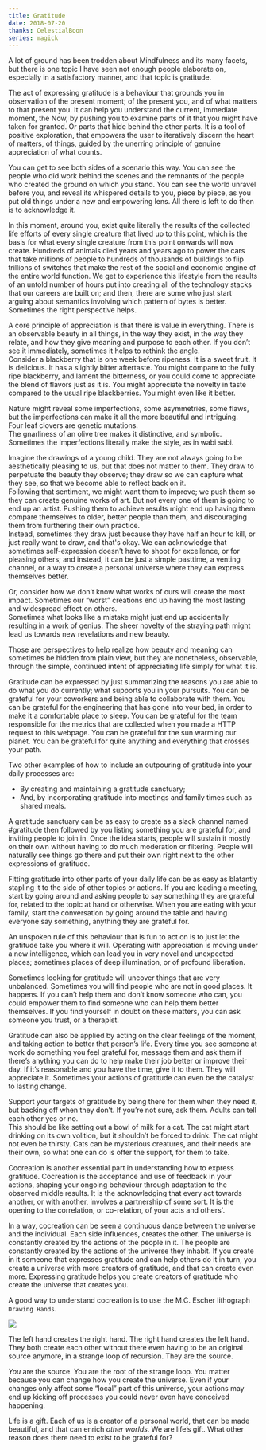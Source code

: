 ```yaml
---
title: Gratitude
date: 2018-07-20
thanks: CelestialBoon
series: magick
---
```


A lot of ground has been trodden about Mindfulness and its many facets, but there is one topic I have seen not enough people elaborate on, especially in a satisfactory manner, and that topic is gratitude. 

The act of expressing gratitude is a behaviour that grounds you in observation of the present moment; of the present you, and of what matters to that present you. It can help you understand the current, immediate moment, the Now, by pushing you to examine parts of it that you might have taken for granted. Or parts that hide behind the other parts. It is a tool of positive exploration, that empowers the user to iteratively discern the heart of matters, of things, guided by the unerring principle of genuine appreciation of what counts.

You can get to see both sides of a scenario this way. You can see the people who did work behind the scenes and the remnants of the people who created the ground on which you stand. You can see the world unravel before you, and reveal its whispered details to you, piece by piece, as you put old things under a new and empowering lens. All there is left to do then is to acknowledge it.

In this moment, around you, exist quite literally the results of the collected life efforts of every single creature that lived up to this point, which is the basis for what every single creature from this point onwards will now create. Hundreds of animals died years and years ago to power the cars that take millions of people to hundreds of thousands of buildings to flip trillions of switches that make the rest of the social and economic engine of the entire world function. We get to experience this lifestyle from the results of an untold number of hours put into creating all of the technology stacks that our careers are built on; and then, there are some who just start arguing about semantics involving which pattern of bytes is better. Sometimes the right perspective helps.

A core principle of appreciation is that there is value in everything. There is an observable beauty in all things, in the way they exist, in the way they relate, and how they give meaning and purpose to each other. If you don’t see it immediately, sometimes it helps to rethink the angle.  
Consider a blackberry that is one week before ripeness. It is a sweet fruit. It is delicious. It has a slightly bitter aftertaste. You might compare to the fully ripe blackberry, and lament the bitterness, or you could come to appreciate the blend of flavors just as it is. You might appreciate the novelty in taste compared to the usual ripe blackberries. You might even like it better.

Nature might reveal some imperfections, some asymmetries, some flaws, but the imperfections can make it all the more beautiful and intriguing.  
Four leaf clovers are genetic mutations.  
The gnarliness of an olive tree makes it distinctive, and symbolic.  
Sometimes the imperfections literally make the style, as in wabi sabi. 

Imagine the drawings of a young child. They are not always going to be aesthetically pleasing to us, but that does not matter to them. They draw to perpetuate the beauty they observe; they draw so we can capture what they see, so that we become able to reflect back on it.  
Following that sentiment, we might want them to improve; we push them so they can create genuine works of art. But not every one of them is going to end up an artist. Pushing them to achieve results might end up having them compare themselves to older, better people than them, and discouraging them from furthering their own practice.  
Instead, sometimes they draw just because they have half an hour to kill, or just really want to draw, and that's okay. We can acknowledge that sometimes self-expression doesn't have to shoot for excellence, or for pleasing others; and instead, it can be just a simple pasttime, a venting channel, or a way to create a personal universe where they can express themselves better.

Or, consider how we don’t know what works of ours will create the most impact. Sometimes our “worst” creations end up having the most lasting and widespread effect on others.  
Sometimes what looks like a mistake might just end up accidentally resulting in a work of genius. The sheer novelty of the straying path might lead us towards new revelations and new beauty.

Those are perspectives to help realize how beauty and meaning can sometimes be hidden from plain view, but they are nonetheless, observable, through the simple, continued intent of appreciating life simply for what it is.

Gratitude can be expressed by just summarizing the reasons you are able to do what you do currently; what supports you in your pursuits. You can be grateful for your coworkers and being able to collaborate with them. You can be grateful for the engineering that has gone into your bed, in order to make it a comfortable place to sleep. You can be grateful for the team responsible for the metrics that are collected when you made a HTTP request to this webpage. You can be grateful for the sun warming our planet. You can be grateful for quite anything and everything that crosses your path.

Two other examples of how to include an outpouring of gratitude into your daily processes are:  
- By creating and maintaining a gratitude sanctuary;  
- And, by incorporating gratitude into meetings and family times such as shared meals.

A gratitude sanctuary can be as easy to create as a slack channel named #gratitude then followed by you listing something you are grateful for, and inviting people to join in. Once the idea starts, people will sustain it mostly on their own without having to do much moderation or filtering. People will naturally see things go there and put their own right next to the other expressions of gratitude. 

Fitting gratitude into other parts of your daily life can be as easy as blatantly stapling it to the side of other topics or actions. If you are leading a meeting, start by going around and asking people to say something they are grateful for, related to the topic at hand or otherwise. When you are eating with your family, start the conversation by going around the table and having everyone say something, anything they are grateful for. 

An unspoken rule of this behaviour that is fun to act on is to just let the gratitude take you where it will. Operating with appreciation is moving under a new intelligence, which can lead you in very novel and unexpected places; sometimes places of deep illumination, or of profound liberation.

Sometimes looking for gratitude will uncover things that are very unbalanced. Sometimes you will find people who are not in good places. It happens. If you can’t help them and don’t know someone who can, you could empower them to find someone who can help them better themselves. If you find yourself in doubt on these matters, you can ask someone you trust, or a therapist.

Gratitude can also be applied by acting on the clear feelings of the moment, and taking action to better that person’s life. Every time you see someone at work do something you feel grateful for, message them and ask them if there’s anything you can do to help make their job better or improve their day. If it’s reasonable and you have the time, give it to them. They will appreciate it. Sometimes your actions of gratitude can even be the catalyst to lasting change.

Support your targets of gratitude by being there for them when they need it, but backing off when they don’t. If you’re not sure, ask them. Adults can tell each other yes or no.  
This should be like setting out a bowl of milk for a cat. The cat might start drinking on its own volition, but it shouldn’t be forced to drink. The cat might not even be thirsty. Cats can be mysterious creatures, and their needs are their own, so what one can do is offer the support, for them to take.

Cocreation is another essential part in understanding how to express gratitude. Cocreation is the acceptance and use of feedback in your actions, shaping your ongoing behaviour through adaptation to the observed middle results. It is the acknowledging that every act towards another, or with another, involves a partnership of some sort. It is the opening to the correlation, or co-relation, of your acts and others'.

In a way, cocreation can be seen a continuous dance between the universe and the individual. Each side influences, creates the other. The universe is constantly created by the actions of the people in it. The people are constantly created by the actions of the universe they inhabit. If you create in it someone that expresses gratitude and can help others do it in turn, you create a universe with more creators of gratitude, and that can create even more. Expressing gratitude helps you create creators of gratitude who create the universe that creates you. 

A good way to understand cocreation is to use the M.C. Escher lithograph `Drawing Hands`.

![](http://totallyhistory.com/wp-content/uploads/2013/01/Drawing_Hands.jpg) 

The left hand creates the right hand. The right hand creates the left hand. They both create each other without there even having to be an original source anymore, in a strange loop of recursion. They are the source.  

*You* are the source. You are the root of the strange loop. You matter because you can change how you create the universe. Even if your changes only affect some “local” part of this universe, your actions may end up kicking off processes you could never even have conceived happening.

Life is a gift. Each of us is a creator of a personal world, that can be made beautiful, and that can enrich *other worlds*. We are life’s gift. What other reason does there need to exist to be grateful for?
